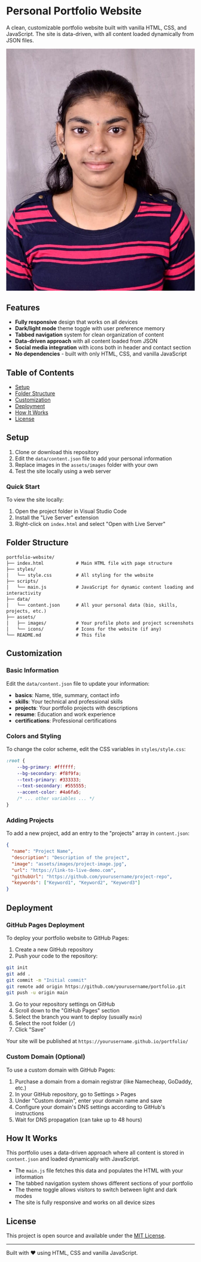 # Personal Portfolio Website

A clean, customizable portfolio website built with vanilla HTML, CSS, and JavaScript. The site is data-driven, with all content loaded dynamically from JSON files.

![Portfolio Preview](assets/images/profile_photo.jpg)

## Features

- **Fully responsive** design that works on all devices
- **Dark/light mode** theme toggle with user preference memory
- **Tabbed navigation** system for clean organization of content
- **Data-driven approach** with all content loaded from JSON
- **Social media integration** with icons both in header and contact section
- **No dependencies** - built with only HTML, CSS, and vanilla JavaScript

## Table of Contents

- [Setup](#setup)
- [Folder Structure](#folder-structure)
- [Customization](#customization)
- [Deployment](#deployment)
- [How It Works](#how-it-works)
- [License](#license)

## Setup

1. Clone or download this repository
2. Edit the `data/content.json` file to add your personal information
3. Replace images in the `assets/images` folder with your own
4. Test the site locally using a web server

### Quick Start

To view the site locally:

1. Open the project folder in Visual Studio Code
2. Install the "Live Server" extension
3. Right-click on `index.html` and select "Open with Live Server"

## Folder Structure

```
portfolio-website/
├── index.html            # Main HTML file with page structure
├── styles/
│   └── style.css         # All styling for the website
├── scripts/
│   └── main.js           # JavaScript for dynamic content loading and interactivity
├── data/
│   └── content.json      # All your personal data (bio, skills, projects, etc.)
├── assets/
│   ├── images/           # Your profile photo and project screenshots
│   └── icons/            # Icons for the website (if any)
└── README.md             # This file
```

## Customization

### Basic Information

Edit the `data/content.json` file to update your information:

- **basics**: Name, title, summary, contact info
- **skills**: Your technical and professional skills
- **projects**: Your portfolio projects with descriptions
- **resume**: Education and work experience 
- **certifications**: Professional certifications

### Colors and Styling

To change the color scheme, edit the CSS variables in `styles/style.css`:

```css
:root {
    --bg-primary: #ffffff;
    --bg-secondary: #f8f9fa;
    --text-primary: #333333;
    --text-secondary: #555555;
    --accent-color: #4a6fa5;
    /* ... other variables ... */
}
```

### Adding Projects

To add a new project, add an entry to the "projects" array in `content.json`:

```json
{
  "name": "Project Name",
  "description": "Description of the project",
  "image": "assets/images/project-image.jpg",
  "url": "https://link-to-live-demo.com",
  "githubUrl": "https://github.com/yourusername/project-repo",
  "keywords": ["Keyword1", "Keyword2", "Keyword3"]
}
```

## Deployment

### GitHub Pages Deployment

To deploy your portfolio website to GitHub Pages:

1. Create a new GitHub repository
2. Push your code to the repository:

```bash
git init
git add .
git commit -m "Initial commit"
git remote add origin https://github.com/yourusername/portfolio.git
git push -u origin main
```

3. Go to your repository settings on GitHub
4. Scroll down to the "GitHub Pages" section
5. Select the branch you want to deploy (usually `main`)
6. Select the root folder (`/`)
7. Click "Save"

Your site will be published at `https://yourusername.github.io/portfolio/`

### Custom Domain (Optional)

To use a custom domain with GitHub Pages:

1. Purchase a domain from a domain registrar (like Namecheap, GoDaddy, etc.)
2. In your GitHub repository, go to Settings > Pages
3. Under "Custom domain", enter your domain name and save
4. Configure your domain's DNS settings according to GitHub's instructions
5. Wait for DNS propagation (can take up to 48 hours)

## How It Works

This portfolio uses a data-driven approach where all content is stored in `content.json` and loaded dynamically with JavaScript.

- The `main.js` file fetches this data and populates the HTML with your information
- The tabbed navigation system shows different sections of your portfolio
- The theme toggle allows visitors to switch between light and dark modes
- The site is fully responsive and works on all device sizes

## License

This project is open source and available under the [MIT License](LICENSE).

---

Built with ❤️ using HTML, CSS and vanilla JavaScript.
